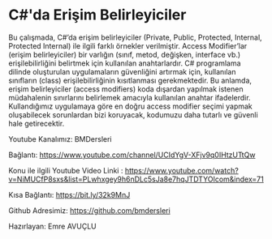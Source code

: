 # C#'da Erişim Belirleyiciler

Bu çalışmada,  C#’da erişim belirleyiciler (Private, Public, Protected, Internal, Protected Internal) ile ilgili farklı örnekler verilmiştir.
Access Modifier’lar (erişim belirleyiciler) bir varlığın (sınıf, metod, değişken, interface vb.) erişilebilirliğini belirtmek için kullanılan anahtarlardır. C# programlama dilinde oluşturulan uygulamaların güvenliğini artırmak için, kullanılan sınıfların (class) erişilebilirliğinin kısıtlanması gerekmektedir. Bu anlamda, erişim belirleyiciler (access modifiers) koda dışardan yapılmak istenen müdahalenin sınırlarını belirlemek amacıyla kullanılan anahtar ifadelerdir. Kullandığımız uygulamaya göre en doğru access modifier seçimi yapmak oluşabilecek sorunlardan bizi koruyacak, kodumuzu daha tutarlı ve güvenli hale getirecektir.


Youtube Kanalımız: BMDersleri

Bağlantı: https://www.youtube.com/channel/UCIdYgV-XFjv9q0IHtzUTtQw

Konu ile ilgili Youtube Video Linki : https://www.youtube.com/watch?v=NiMUCfP8sxs&list=PLwhxgey9h6nDLc5sJa8e7hqJTDTYOIcom&index=71

Kısa Bağlantı: https://bit.ly/32k9MnJ

Github Adresimiz: https://github.com/bmdersleri

Hazırlayan: Emre AVUÇLU
